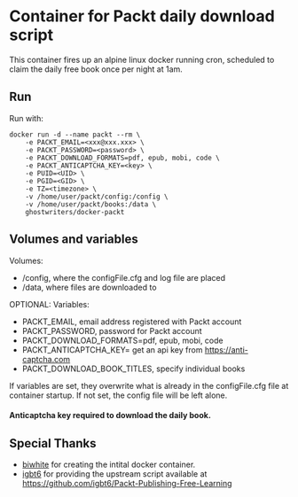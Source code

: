
# Container for Packt daily download script #

This container fires up an alpine linux docker running cron, scheduled to claim the daily free book once per night at 1am.

## Run ##

Run with:

```
docker run -d --name packt --rm \
    -e PACKT_EMAIL=<xxx@xxx.xxx> \
    -e PACKT_PASSWORD=<password> \
    -e PACKT_DOWNLOAD_FORMATS=pdf, epub, mobi, code \
    -e PACKT_ANTICAPTCHA_KEY=<key> \
    -e PUID=<UID> \
    -e PGID=<GID> \
    -e TZ=<timezone> \
    -v /home/user/packt/config:/config \
    -v /home/user/packt/books:/data \
    ghostwriters/docker-packt
```

## Volumes and variables ##

Volumes:
  - /config, where the configFile.cfg and log file are placed
  - /data, where files are downloaded to

OPTIONAL: Variables:
  - PACKT_EMAIL, email address registered with Packt account
  - PACKT_PASSWORD, password for Packt account
  - PACKT_DOWNLOAD_FORMATS=pdf, epub, mobi, code
  - PACKT_ANTICAPTCHA_KEY= get an api key from https://anti-captcha.com
  - PACKT_DOWNLOAD_BOOK_TITLES, specify individual books

If variables are set, they overwrite what is already in the configFile.cfg file at container startup.
If not set, the config file will be left alone.
#### Anticaptcha key required to download the daily book. ####

## Special Thanks  ##

- [biwhite](https://github.com/biwhite)  for creating the intital docker container.
- [igbt6](https://github.com/igbt6) for providing the upstream script available at https://github.com/igbt6/Packt-Publishing-Free-Learning
 	  
